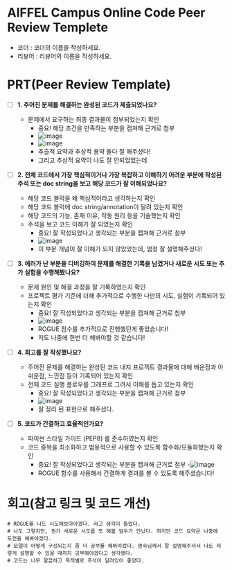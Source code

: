 # AIFFEL Campus Online Code Peer Review Templete
- 코더 : 코더의 이름을 작성하세요.
- 리뷰어 : 리뷰어의 이름을 작성하세요.


# PRT(Peer Review Template)
- [ ]  **1. 주어진 문제를 해결하는 완성된 코드가 제출되었나요?**
    - 문제에서 요구하는 최종 결과물이 첨부되었는지 확인
        - 중요! 해당 조건을 만족하는 부분을 캡쳐해 근거로 첨부
        - ![image](https://github.com/user-attachments/assets/1dde6edc-be04-4b18-a8cf-a748424e75ef)
        - ![image](https://github.com/user-attachments/assets/7d4ed6a5-d99b-4889-af38-14f2aaad3e4a)
        - 추출적 요약과 추상적 용약 둘다 잘 해주셨다!
        - 그리고 추상적 요약이 나도 잘 안되었었는데 
    
- [ ]  **2. 전체 코드에서 가장 핵심적이거나 가장 복잡하고 이해하기 어려운 부분에 작성된 
주석 또는 doc string을 보고 해당 코드가 잘 이해되었나요?**
    - 해당 코드 블럭을 왜 핵심적이라고 생각하는지 확인
    - 해당 코드 블럭에 doc string/annotation이 달려 있는지 확인
    - 해당 코드의 기능, 존재 이유, 작동 원리 등을 기술했는지 확인
    - 주석을 보고 코드 이해가 잘 되었는지 확인
        - 중요! 잘 작성되었다고 생각되는 부분을 캡쳐해 근거로 첨부
        - ![image](https://github.com/user-attachments/assets/ac7c96c1-9cf8-49ae-aa12-ff01b78abfe7)
        - 이 부분 개념이 잘 이해가 되지 않았었는데, 엄청 잘 설명해주셨다!

- [ ]  **3. 에러가 난 부분을 디버깅하여 문제를 해결한 기록을 남겼거나
새로운 시도 또는 추가 실험을 수행해봤나요?**
    - 문제 원인 및 해결 과정을 잘 기록하였는지 확인
    - 프로젝트 평가 기준에 더해 추가적으로 수행한 나만의 시도, 
    실험이 기록되어 있는지 확인
        - 중요! 잘 작성되었다고 생각되는 부분을 캡쳐해 근거로 첨부
        - ![image](https://github.com/user-attachments/assets/d7bbd84b-6b91-4f1b-a13a-3955748a400d)
        - ROGUE 점수를 추가적으로 진행했던게 좋았습니다!
        - 저도 나중에 한번 더 해봐야할 것 같습니다!

        
- [ ]  **4. 회고를 잘 작성했나요?**
    - 주어진 문제를 해결하는 완성된 코드 내지 프로젝트 결과물에 대해
    배운점과 아쉬운점, 느낀점 등이 기록되어 있는지 확인
    - 전체 코드 실행 플로우를 그래프로 그려서 이해를 돕고 있는지 확인
        - 중요! 잘 작성되었다고 생각되는 부분을 캡쳐해 근거로 첨부
        - ![image](https://github.com/user-attachments/assets/cd4d0027-48d2-4357-ac51-f5c68f5739e7)
        - 잘 정리 된 표현으로 해주셨다.

        
- [ ]  **5. 코드가 간결하고 효율적인가요?**
    - 파이썬 스타일 가이드 (PEP8) 를 준수하였는지 확인
    - 코드 중복을 최소화하고 범용적으로 사용할 수 있도록 함수화/모듈화했는지 확인
        - 중요! 잘 작성되었다고 생각되는 부분을 캡쳐해 근거로 첨부
        -![image](https://github.com/user-attachments/assets/986ac3e9-7ba0-4148-b27c-8f538c62a5cf)
        - ROGUE 함수를 사용해서 간결하게 결과를 볼 수 있도록 해주셨습니다!



# 회고(참고 링크 및 코드 개선)
```
# ROGUE를 나도 시도해보아야겠다. 라고 생각이 들었다.
# 나도 그렇지만, 뭔가 새로운 시도를 또 해볼 엄두가 안났다. 하지만 코드 요약은 나중에 도전을 해봐야겠다.
# 모델이 어떻게 구성되는지 좀 더 공부를 해봐야겠다. 영숙님께서 잘 설명해주셔서 나도 저렇게 설명할 수 있을 때까지 공부해야겠다고 생각했다.
# 코드는 너무 깔끔하고 목적별로 주석이 달려있어 좋았다.
```

